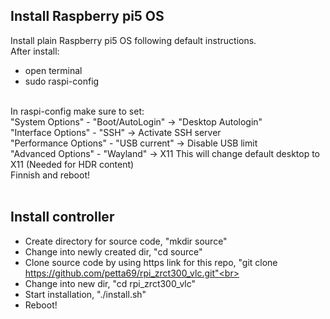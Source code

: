 ## Install Raspberry pi5 OS <br>
Install plain Raspberry pi5 OS following default instructions.<br>
After install:<br>
* open terminal<br>
* sudo raspi-config<br>
<br>
In raspi-config make sure to set:<br>
"System Options" - "Boot/AutoLogin" -> "Desktop Autologin"<br>
"Interface Options" - "SSH" -> Activate SSH server<br>
"Performance Options" - "USB current" -> Disable USB limit<br>
"Advanced Options" - "Wayland" -> X11 This will change default desktop to X11 (Needed for HDR content)<br>
Finnish and reboot!<br>
<br>

## Install controller<br>
- Create directory for source code, "mkdir source"<br>
- Change into newly created dir, "cd source"<br>
- Clone source code by using https link for this repo, "git clone https://github.com/petta69/rpi_zrct300_vlc.git"<br>
- Change into new dir, "cd rpi_zrct300_vlc"<br>
- Start installation, "./install.sh"<br>
- Reboot!<br>




